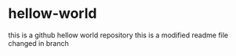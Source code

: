 # hellow-world
this is a github hellow world repository
this is a modified readme file
changed in branch
